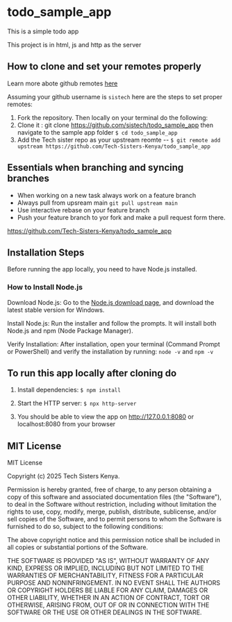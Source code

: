 # todo_sample_app

This is a simple todo app

This project is in html, js and http as the server

## How to clone and set your remotes properly

Learn more abote github remotes [here]()

Assuming your github username is `sistech` here are the steps to set proper remotes:

1. Fork the repository. Then locally on your terminal do the following:
2. Clone it : git clone https://github.com/sistech/todo_sample_app then navigate to the sample app folder `$ cd todo_sample_app`
3. Add the Tech sister repo as your upstream reomte -- `$ git remote add upstream https://github.com/Tech-Sisters-Kenya/todo_sample_app`

## Essentials when branching and syncing branches

- When working on a new task always work on a feature branch
- Always pull from upsream main `git pull upstream main`
- Use interactive rebase on your feature branch
- Push your feature branch to yor fork and make a pull request form there.

https://github.com/Tech-Sisters-Kenya/todo_sample_app

## Installation Steps

Before running the app locally, you need to have Node.js installed.

### How to Install Node.js

Download Node.js: Go to the [Node.js download page](https://nodejs.org/en), and download the latest stable version for Windows.

Install Node.js: Run the installer and follow the prompts. It will install both Node.js and npm (Node Package Manager).

Verify Installation: After installation, open your terminal (Command Prompt or PowerShell) and verify the installation by running: `node -v` and `npm -v`

## To run this app locally after cloning do

1. Install dependencies: `$ npm install`

2. Start the HTTP server: `$ npx http-server`

3. You should be able to view the app on http://127.0.0.1:8080 or localhost:8080 from your browser

## MIT License

MIT License

Copyright (c) 2025 Tech Sisters Kenya.

Permission is hereby granted, free of charge, to any person obtaining a copy
of this software and associated documentation files (the "Software"), to deal
in the Software without restriction, including without limitation the rights
to use, copy, modify, merge, publish, distribute, sublicense, and/or sell
copies of the Software, and to permit persons to whom the Software is
furnished to do so, subject to the following conditions:

The above copyright notice and this permission notice shall be included in all
copies or substantial portions of the Software.

THE SOFTWARE IS PROVIDED "AS IS", WITHOUT WARRANTY OF ANY KIND, EXPRESS OR
IMPLIED, INCLUDING BUT NOT LIMITED TO THE WARRANTIES OF MERCHANTABILITY,
FITNESS FOR A PARTICULAR PURPOSE AND NONINFRINGEMENT. IN NO EVENT SHALL THE
AUTHORS OR COPYRIGHT HOLDERS BE LIABLE FOR ANY CLAIM, DAMAGES OR OTHER
LIABILITY, WHETHER IN AN ACTION OF CONTRACT, TORT OR OTHERWISE, ARISING FROM,
OUT OF OR IN CONNECTION WITH THE SOFTWARE OR THE USE OR OTHER DEALINGS IN THE
SOFTWARE.
